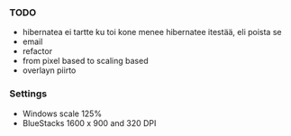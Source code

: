 ### TODO
- hibernatea ei tartte ku toi kone menee hibernatee itestää, eli poista se
- email
- refactor
- from pixel based to scaling based
- overlayn piirto


### Settings
- Windows scale 125%
- BlueStacks 1600 x 900 and 320 DPI